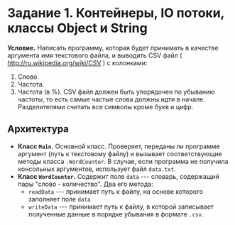 # Задание 1. Контейнеры, IO потоки, классы Object и String
**Условие.** Написать программу, которая будет принимать в качестве аргумента имя текстового файла,
и выводить CSV файл ( http://ru.wikipedia.org/wiki/CSV ) с колонками:
1. Слово.
2. Частота.
3. Частота (в %).
CSV файл должен быть упорядочен по убыванию частоты, то есть самые частые слова
должны идти в начале. Разделителями считать все символы кроме букв и цифр.
## Архитектура
   -  **Класс `Main`.**  Основной класс. Проверяет, переданы ли программе аргумент (путь к текстовому файлу) и вызывает соответствующие методы класса `.WordCounter`. В случае, если программа не получила консольных аргументов, использует файл `data.txt`. 
   -  **Класс `WordCounter`.**  Содержит поле `data` --- словарь, содержащий пары "слово - количество". Два его метода:
	   - `readData` --- принимает путь к файлу, на основе которого заполняет поле `data`
	   - `writeData` --- принимает путь к файлу, в которой записывает полученные данные в порядке убывания в формате `.csv`.